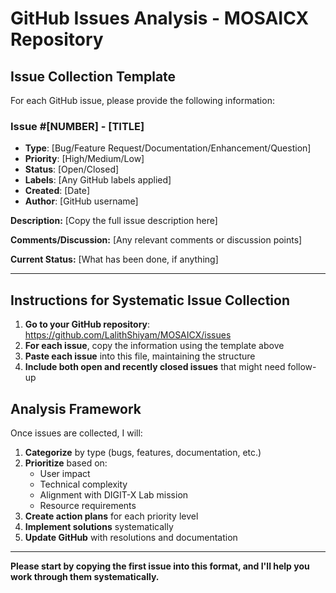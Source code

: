 # GitHub Issues Analysis - MOSAICX Repository

## Issue Collection Template

For each GitHub issue, please provide the following information:

### Issue #[NUMBER] - [TITLE]
- **Type**: [Bug/Feature Request/Documentation/Enhancement/Question]
- **Priority**: [High/Medium/Low]
- **Status**: [Open/Closed]
- **Labels**: [Any GitHub labels applied]
- **Created**: [Date]
- **Author**: [GitHub username]

**Description:**
[Copy the full issue description here]

**Comments/Discussion:**
[Any relevant comments or discussion points]

**Current Status:**
[What has been done, if anything]

---

## Instructions for Systematic Issue Collection

1. **Go to your GitHub repository**: https://github.com/LalithShiyam/MOSAICX/issues
2. **For each issue**, copy the information using the template above
3. **Paste each issue** into this file, maintaining the structure
4. **Include both open and recently closed issues** that might need follow-up

## Analysis Framework

Once issues are collected, I will:

1. **Categorize** by type (bugs, features, documentation, etc.)
2. **Prioritize** based on:
   - User impact
   - Technical complexity  
   - Alignment with DIGIT-X Lab mission
   - Resource requirements
3. **Create action plans** for each priority level
4. **Implement solutions** systematically
5. **Update GitHub** with resolutions and documentation

---

**Please start by copying the first issue into this format, and I'll help you work through them systematically.**